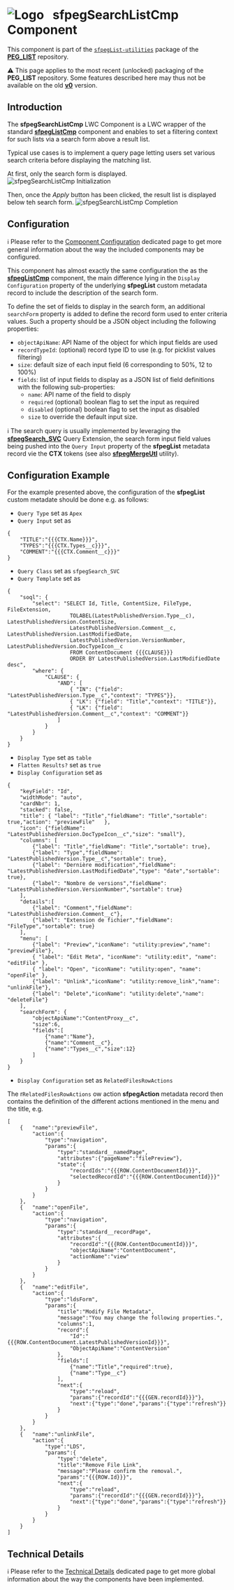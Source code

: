 # ![Logo](/media/Logo.png) &nbsp; **sfpegSearchListCmp** Component

This component is part of the [`sfpegList-utilities`](/help/sfpegListPkgUtilities.md) package
of the **[PEG_LIST](/README.md)** repository.

⚠️ This page applies to the most recent (unlocked) packaging of the **PEG_LIST** repository.
Some features described here may thus not be available on the old **[v0](https://github.com/pegros/PEG_LIST/tree/v0)** version.


## Introduction

The **sfpegSearchListCmp** LWC Component is a LWC wrapper of the standard 
**[sfpegListCmp](/help/sfpegListCmp.md)** component and enables to set 
a filtering context for such lists via a search form above a result list.

Typical use cases is to implement a query page letting users set various 
search criteria before displaying the matching list.

At first, only the search form is displayed.
![sfpegSearchListCmp Initialization](/media/sfpegSearchListCmInit.png)

Then, once the _Apply_ button has been clicked, the result list is displayed
below teh search form.
![sfpegSearchListCmp Completion](/media/sfpegSearchListCmp.png)


## Configuration

ℹ️ Please refer to the [Component Configuration](/help/configuration.md) dedicated page to 
get more general information about the way the included components may be configured. 

This component has almost exactly the same configuration the as the
**[sfpegListCmp](/help/sfpegListCmp.md)** component, the main difference lying
in the `Display Configuration` property of the underlying **sfpegList** custom metadata
record to include the description of the search form.

To define the set of fields to display in the search form, an additional
`searchForm` property is added to define the record form used to enter
criteria values. Such a property should be a JSON object including the following
properties:
* `objectApiName`: API Name of the object for which input fields are used
* `recordTypeId`: (optional) record type ID to use (e.g. for picklist values filtering)
* `size`: default size of each input field (6 corresponding to 50%, 12 to 100%)
* `fields`: list of input fields to display as a JSON list of  field definitions with
the following sub-properties:
    * `name`: API name of the field to disply
    * `required` (optional) boolean flag to set the input as required
    * `disabled` (optional) boolean flag to set the input as disabled
    * `size` to override the default input size.

ℹ️ The search query is usually implemented by leveraging the
**[sfpegSearch_SVC](/help/sfpegSearchQueries.md)** Query Extension,
the search form input field values being pushed into the `Query Input`
property of the **sfpegList** metadata record vie the **CTX** tokens
(see also **[sfpegMergeUtl](/help/sfpegMergeUtl.md)** utility).


## Configuration Example

For the example presented above, the configuration of the **sfpegList** custom metadate
should be done e.g. as follows:
* `Query Type` set as `Apex`
* `Query Input` set as
```
{
    "TITLE":"{{{CTX.Name}}}",
    "TYPES":"{{{CTX.Types__c}}}",
    "COMMENT":"{{{CTX.Comment__c}}}"
}
```
* `Query Class` set as `sfpegSearch_SVC`
* `Query Template` set as 
```
{
    "soql": {
        "select": "SELECT Id, Title, ContentSize, FileType, FileExtension,
                    TOLABEL(LatestPublishedVersion.Type__c), LatestPublishedVersion.ContentSize, 
                    LatestPublishedVersion.Comment__c, LatestPublishedVersion.LastModifiedDate, 
                    LatestPublishedVersion.VersionNumber, LatestPublishedVersion.DocTypeIcon__c 
                    FROM ContentDocument {{{CLAUSE}}}
                    ORDER BY LatestPublishedVersion.LastModifiedDate desc",
        "where": {
            "CLAUSE": {
                "AND": [
                    { "IN": {"field": "LatestPublishedVersion.Type__c","context": "TYPES"}},
                    { "LK": {"field": "Title","context": "TITLE"}},
                    { "LK": {"field": "LatestPublishedVersion.Comment__c","context": "COMMENT"}}
                ]
            }
        }
    }
}
```
* `Display Type` set as `table`
* `Flatten Results?` set as `true`
* `Display Configuration` set as
```
{
    "keyField": "Id",
    "widthMode": "auto",
    "cardNbr": 1,
    "stacked": false,
    "title": { "label": "Title","fieldName": "Title","sortable": true,"action": "previewFile"   },
    "icon": {"fieldName": "LatestPublishedVersion.DocTypeIcon__c","size": "small"},
    "columns": [
        {"label": "Title","fieldName": "Title","sortable": true},
        {"label": "Type","fieldName": "LatestPublishedVersion.Type__c","sortable": true},
        {"label": "Dernière modification","fieldName": "LatestPublishedVersion.LastModifiedDate","type": "date","sortable": true},
        {"label": "Nombre de versions","fieldName": "LatestPublishedVersion.VersionNumber","sortable": true}
    ],
    "details":[
        {"label": "Comment","fieldName": "LatestPublishedVersion.Comment__c"},
        {"label": "Extension de fichier","fieldName": "FileType","sortable": true}
    ],
    "menu": [
        {"label": "Preview","iconName": "utility:preview","name": "previewFile"},
        { "label": "Edit Meta", "iconName": "utility:edit", "name": "editFile" },
        { "label": "Open", "iconName": "utility:open", "name": "openFile" },
        {"label": "Unlink","iconName": "utility:remove_link","name": "unlinkFile"},
        {"label": "Delete","iconName": "utility:delete","name": "deleteFile"}
    ],
    "searchForm": {
        "objectApiName":"ContentProxy__c",
        "size":6,
        "fields":[
            {"name":"Name"},
            {"name":"Comment__c"},
            {"name":"Types__c","size":12}
        ]
    }
}
```
* `Display Configuration` set as `RelatedFilesRowActions`

The r`RelatedFilesRowActions` ow action **sfpegAction** metadata record then contains
the definition of the different actions mentioned in the menu and the title, e.g.
```
[
    {   "name":"previewFile",
        "action":{
            "type":"navigation",
            "params":{
                "type":"standard__namedPage",
                "attributes":{"pageName":"filePreview"},
                "state":{
                    "recordIds":"{{{ROW.ContentDocumentId}}}",
                    "selectedRecordId":"{{{ROW.ContentDocumentId}}}"
                }
            }
        }
    },
    {   "name":"openFile",
        "action":{
            "type":"navigation",
            "params":{
                "type":"standard__recordPage",
                "attributes":{
                    "recordId":"{{{ROW.ContentDocumentId}}}",
                    "objectApiName":"ContentDocument",
                    "actionName":"view"
                }
            }
        }
    },
    {   "name":"editFile",
        "action":{
            "type":"ldsForm",
            "params":{
                "title":"Modify File Metadata",
                "message":"You may change the following properties.",
                "columns":1,
                "record":{
                    "Id":"{{{ROW.ContentDocument.LatestPublishedVersionId}}}",
                    "ObjectApiName":"ContentVersion"
                },
                "fields":[
                    {"name":"Title","required":true},
                    {"name":"Type__c"}
                ],
                "next":{
                    "type":"reload",
                    "params":{"recordId":"{{{GEN.recordId}}}"},
                    "next":{"type":"done","params":{"type":"refresh"}}
                }
            }
        }
    },
    {   "name":"unlinkFile",
        "action":{
            "type":"LDS",
            "params":{
                "type":"delete",
                "title":"Remove File Link",
                "message":"Please confirm the removal.",
                "params":"{{{ROW.Id}}}",
                "next":{
                    "type":"reload",
                    "params":{"recordId":"{{{GEN.recordId}}}"},
                    "next":{"type":"done","params":{"type":"refresh"}}
                }
            }
        }
    }
]
```

## Technical Details

ℹ️ Please refer to the [Technical Details](/help/technical.md) dedicated page to 
get more global information about the way the components have been implemented.